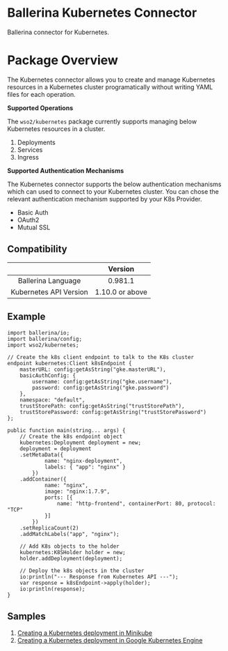 # Ballerina Kubernetes Connector

Ballerina connector for Kubernetes.

# Package Overview

The Kubernetes connector allows you to create and manage Kubernetes resources in a Kubernetes cluster programatically 
without writing YAML files for each operation.   

**Supported Operations**

The `wso2/kubernetes` package currently supports managing below Kubernetes resources in a cluster.
1. Deployments
2. Services
3. Ingress

**Supported Authentication Mechanisms**

The Kubernetes connector supports the below authentication mechanisms which can used to connect to your Kubernetes 
cluster. You can chose the relevant authentication mechanism supported by your K8s Provider.
* Basic Auth
* OAuth2
* Mutual SSL

## Compatibility
|                          |    Version     |
|:------------------------:|:--------------:|
| Ballerina Language       | 0.981.1        |
| Kubernetes API Version   | 1.10.0 or above |

## Example
```ballerina
import ballerina/io;
import ballerina/config;
import wso2/kubernetes;

// Create the k8s client endpoint to talk to the K8s cluster
endpoint kubernetes:Client k8sEndpoint {
    masterURL: config:getAsString("gke.masterURL"),
    basicAuthConfig: {
        username: config:getAsString("gke.username"),
        password: config:getAsString("gke.password")
    },
    namespace: "default",
    trustStorePath: config:getAsString("trustStorePath"),
    trustStorePassword: config:getAsString("trustStorePassword")
};

public function main(string... args) {
    // Create the k8s endpoint object
    kubernetes:Deployment deployment = new;
    deployment = deployment
    .setMetaData({
            name: "nginx-deployment",
            labels: { "app": "nginx" }
        })
    .addContainer({
            name: "nginx",
            image: "nginx:1.7.9",
            ports: [{
                name: "http-frontend", containerPort: 80, protocol: "TCP"
            }]
        })
    .setReplicaCount(2)
    .addMatchLabels("app", "nginx");

    // Add K8s objects to the holder
    kubernetes:K8SHolder holder = new;
    holder.addDeployment(deployment);

    // Deploy the k8s objects in the cluster
    io:println("--- Response from Kubernetes API ---");
    var response = k8sEndpoint->apply(holder);
    io:println(response);
}
```

## Samples
1. [Creating a Kubernetes deployment in Minikube](https://github.com/wso2-ballerina/package-kubernetes/tree/master/sample_minikube)
2. [Creating a Kubernetes deployment in Google Kubernetes Engine](https://github.com/wso2-ballerina/package-kubernetes/tree/master/sample_gke)    
